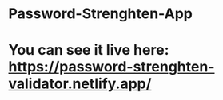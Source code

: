 # Password-Strenghten-App

# You can see it live here: https://password-strenghten-validator.netlify.app/
